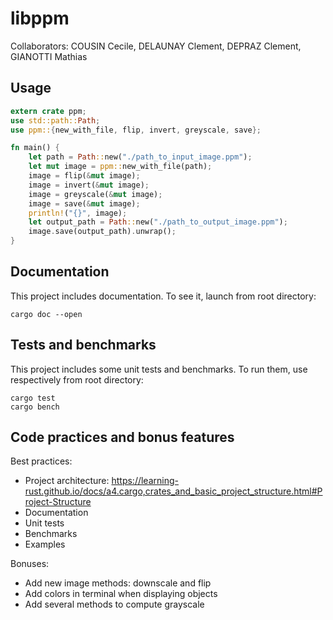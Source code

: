 # libppm

Collaborators: COUSIN Cecile, DELAUNAY Clement, DEPRAZ Clement, GIANOTTI Mathias

## Usage

```rust
extern crate ppm;
use std::path::Path;
use ppm::{new_with_file, flip, invert, greyscale, save};

fn main() {
    let path = Path::new("./path_to_input_image.ppm");
    let mut image = ppm::new_with_file(path);
    image = flip(&mut image);
    image = invert(&mut image);
    image = greyscale(&mut image);
    image = save(&mut image);
    println!("{}", image);
    let output_path = Path::new("./path_to_output_image.ppm");
    image.save(output_path).unwrap();
}
```

## Documentation

This project includes documentation. To see it, launch from root directory:
```shell
cargo doc --open
```

## Tests and benchmarks

This project includes some unit tests and benchmarks. To run them, use respectively from root directory:
```shell
cargo test
cargo bench
```

## Code practices and bonus features

Best practices:
- Project architecture: https://learning-rust.github.io/docs/a4.cargo,crates_and_basic_project_structure.html#Project-Structure
- Documentation
- Unit tests
- Benchmarks
- Examples

Bonuses:
- Add new image methods: downscale and flip
- Add colors in terminal when displaying objects
- Add several methods to compute grayscale
